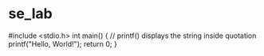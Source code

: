 # se_lab
#include <stdio.h>
int main() {
   // printf() displays the string inside quotation
   printf("Hello, World!");
   return 0;
}
